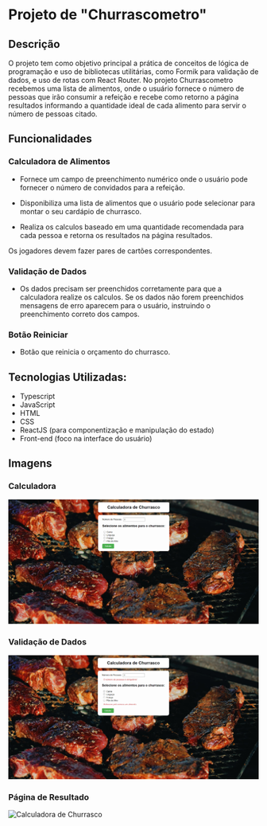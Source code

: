 # Projeto de "Churrascometro"

## Descrição

O projeto tem como objetivo principal a prática de conceitos de lógica de programação e uso de bibliotecas utilitárias, como Formik para validação de dados, e uso de rotas com React Router. No projeto Churrascometro recebemos uma lista de alimentos, onde o usuário fornece o número de pessoas que irão consumir a refeição e recebe como retorno a página resultados informando a quantidade ideal de cada alimento para servir o número de pessoas citado.

## Funcionalidades

### Calculadora de Alimentos

* Fornece um campo de preenchimento numérico onde o usuário pode fornecer o número de convidados para a refeição.

* Disponibiliza uma lista de alimentos que o usuário pode selecionar para montar o seu cardápio de churrasco.

* Realiza os calculos baseado em uma quantidade recomendada para cada pessoa e retorna os resultados na página resultados.

Os jogadores devem fazer pares de cartões correspondentes.

### Validação de Dados

* Os dados precisam ser preenchidos corretamente para que a calculadora realize os calculos. Se os dados não forem preenchidos mensagens de erro aparecem para o usuário, instruindo o preenchimento correto dos campos.

### Botão Reiniciar

* Botão que reinicia o orçamento do churrasco.

## Tecnologias Utilizadas:

* Typescript
* JavaScript
* HTML
* CSS
* ReactJS (para componentização e manipulação do estado)
* Front-end (foco na interface do usuário)

## Imagens

### Calculadora

![Calculadora de Churrasco](public/calculatorhome.png)

### Validação de Dados

![Calculadora de Churrasco](public/homecalculatorvalidation.png)

### Página de Resultado

![Calculadora de Churrasco](public/resultpage.png)